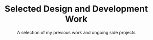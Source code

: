 ---
title: Selected Design and Development Work
subtitle: A selection of my previous work and ongoing side projects
layout: "work"
---